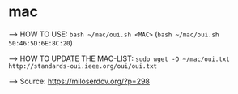 # mac

  
--> HOW TO USE: ``bash ~/mac/oui.sh <MAC>`` (``` bash ~/mac/oui.sh 50:46:5D:6E:8C:20 ```)

--> HOW TO UPDATE THE MAC-LIST:
```sudo wget -O ~/mac/oui.txt http://standards-oui.ieee.org/oui/oui.txt```


--> Source:
https://miloserdov.org/?p=298

